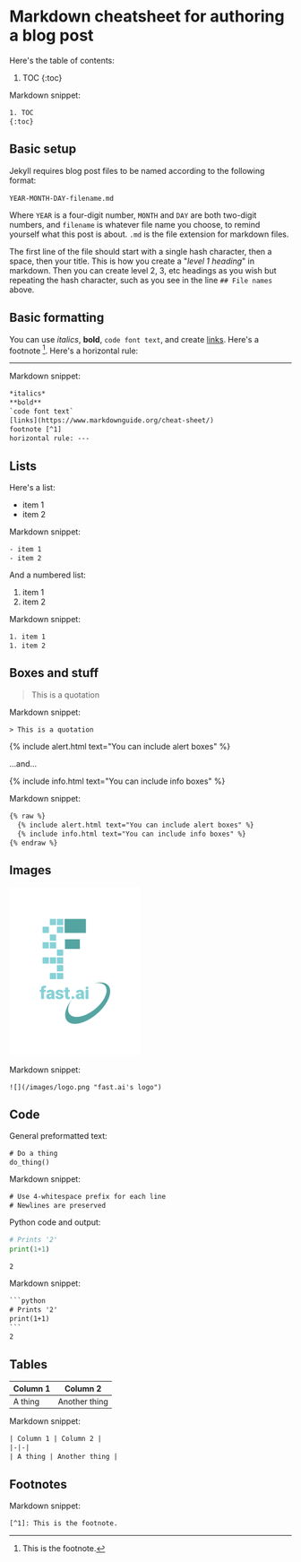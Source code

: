 # Markdown cheatsheet for authoring a blog post

Here's the table of contents:

1. TOC
{:toc}

Markdown snippet:

    1. TOC
    {:toc}


## Basic setup

Jekyll requires blog post files to be named according to the following format:

`YEAR-MONTH-DAY-filename.md`

Where `YEAR` is a four-digit number, `MONTH` and `DAY` are both two-digit numbers, and `filename` is whatever file name you choose, to remind yourself what this post is about. `.md` is the file extension for markdown files.

The first line of the file should start with a single hash character, then a space, then your title. This is how you create a "*level 1 heading*" in markdown. Then you can create level 2, 3, etc headings as you wish but repeating the hash character, such as you see in the line `## File names` above.

## Basic formatting

You can use *italics*, **bold**, `code font text`, and create [links](https://www.markdownguide.org/cheat-sheet/). Here's a footnote [^1]. Here's a horizontal rule:

---

Markdown snippet:

    *italics*
    **bold**
    `code font text`
    [links](https://www.markdownguide.org/cheat-sheet/)
    footnote [^1]
    horizontal rule: ---

## Lists

Here's a list:

- item 1
- item 2

Markdown snippet:

    - item 1
    - item 2

And a numbered list:

1. item 1
1. item 2


Markdown snippet:

    1. item 1
    1. item 2

## Boxes and stuff

> This is a quotation


Markdown snippet:

    > This is a quotation

{% include alert.html text="You can include alert boxes" %}

...and...

{% include info.html text="You can include info boxes" %}

Markdown snippet:

    {% raw %}
      {% include alert.html text="You can include alert boxes" %}
      {% include info.html text="You can include info boxes" %}
    {% endraw %}

## Images

![](/images/logo.png "fast.ai's logo")

Markdown snippet:

    ![](/images/logo.png "fast.ai's logo")

## Code

General preformatted text:

    # Do a thing
    do_thing()

Markdown snippet:
    
    # Use 4-whitespace prefix for each line
    # Newlines are preserved

Python code and output:

```python
# Prints '2'
print(1+1)
```

    2

Markdown snippet:

    ```python
    # Prints '2'
    print(1+1)
    ```
    2


## Tables

| Column 1 | Column 2 |
|-|-|
| A thing | Another thing |

Markdown snippet:

    | Column 1 | Column 2 |
    |-|-|
    | A thing | Another thing |

## Footnotes

[^1]: This is the footnote.


Markdown snippet:

    [^1]: This is the footnote.
 
 
